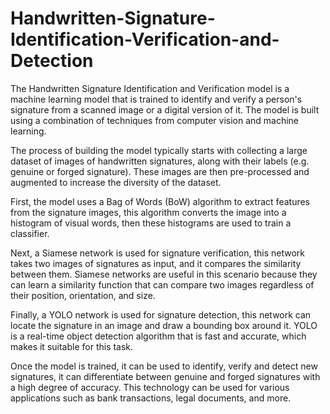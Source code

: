 # Handwritten-Signature-Identification-Verification-and-Detection
The Handwritten Signature Identification and Verification model is a machine learning model that is trained to identify and verify a person's signature from a scanned image or a digital version of it. The model is built using a combination of techniques from computer vision and machine learning.

The process of building the model typically starts with collecting a large dataset of images of handwritten signatures, along with their labels (e.g. genuine or forged signature). These images are then pre-processed and augmented to increase the diversity of the dataset.

First, the model uses a Bag of Words (BoW) algorithm to extract features from the signature images, this algorithm converts the image into a histogram of visual words, then these histograms are used to train a classifier.

Next, a Siamese network is used for signature verification, this network takes two images of signatures as input, and it compares the similarity between them. Siamese networks are useful in this scenario because they can learn a similarity function that can compare two images regardless of their position, orientation, and size.

Finally, a YOLO network is used for signature detection, this network can locate the signature in an image and draw a bounding box around it. YOLO is a real-time object detection algorithm that is fast and accurate, which makes it suitable for this task.

Once the model is trained, it can be used to identify, verify and detect new signatures, it can differentiate between genuine and forged signatures with a high degree of accuracy. This technology can be used for various applications such as bank transactions, legal documents, and more.
